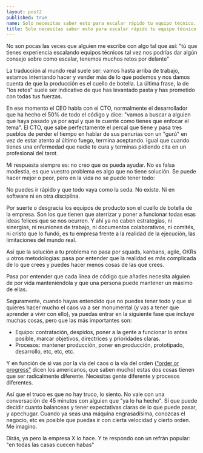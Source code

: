 ```yaml
---
layout: post2
published: true
name: Solo necesitas saber esto para escalar rápido tu equipo técnico.
title: Solo necesitas saber esto para escalar rápido tu equipo técnico.
---
```


No son pocas las veces que alguien me escribe con algo tal que así: "tú que tienes experiencia escalando equipos técnicos tal vez nos podrías dar algún consejo sobre como escalar, tenemos muchos retos por delante"

La traducción al mundo real suele ser: vamos hasta arriba de trabajo, estamos intentando hacer y vender más de lo que podemos y nos damos cuenta de que la producción es el cuello de botella. La última frase, la de "los retos" suele ser indicativo de que has levantado pasta y has prometido con todas tus fuerzas.

En ese momento el CEO habla con el CTO, normalmente el desarrollador que ha hecho el 50% de todo el código y dice: "vamos a buscar a alguien que haya pasado ya por aquí y que te cuente como tienes que enfocar el tema". El CTO, que sabe perfectamente el percal que tiene y pasa tres pueblos de perder el tiempo en hablar de sus penurias con un "gurú" en vez de estar atento al último fuego, termina aceptando. Igual que cuando tienes una enfermedad que nadie te cura y terminas pidiendo cita en un profesional del tarot.

Mi respuesta siempre es: no creo que os pueda ayudar. No es falsa modestia, es que vuestro problema es algo que no tiene solución. Se puede hacer mejor o peor, pero en la vida no se puede tener todo:

No puedes ir rápido y que todo vaya como la seda. No existe. Ni en software ni en otra disciplina.

Por suerte o desgracia los equipos de producto son el cuello de botella de la empresa. Son los que tienen que aterrizar y poner a funcionar todas esas ideas felices que se nos ocurren. Y ahí ya no caben estrategias, ni sinergias, ni reuniones de trabajo, ni documentos colaborativos, ni comités, ni cristo que lo fundó, es tu empresa frente a la realidad de la ejecución, las limitaciones del mundo real. 

Así que la solución a tu problema no pasa por squads, kanbans, agile, OKRs u otros metodologías: pasa por entender que la realidad es más complicada de lo que crees y puedes hacer menos cosas de las que crees.

Pasa por entender que cada línea de código que añades necesita alguien de por vida manteniéndola y que una persona puede mantener un máximo de ellas.

Seguramente, cuando hayas entendido que no puedes tener todo y que si quieres hacer mucho el caos va a ser monumental (y vas a tener que aprender a vivir con ello), ya puedas entrar en la siguiente fase que incluye muchas cosas, pero que las más importantes son:

- Equipo: contratación, despidos, poner a la gente a funcionar lo antes posible, marcar objetivos, directrices y prioridades claras.
- Procesos: mantener producción, poner en producción, prototipado, desarrollo, etc, etc, etc.

Y en función de si vas por la vía del caos o la vía del orden (["order or progress"](https://twitter.com/amartino/status/1129026540401045504) dicen los americanos, que saben mucho) estas dos cosas tienen que ser radicalmente diferente. Necesitas gente diferente y procesos diferentes.

Así que el truco es que no hay truco, lo siento. No vale con una conversación de 45 minutos con alguien que "ya lo ha hecho". Sí que puede decidir cuanto balanceas y tener expectativas claras de lo que puede pasar, y apechugar. Cuando ya seas una máquina engrasadísima, conozcas el negocio, etc es posible que puedas ir con cierta velocidad y cierto orden. Me imagino.

Dirás, ya pero la empresa X lo hace. Y te respondo con un refrán popular: "en todas las casas cuecen habas"



